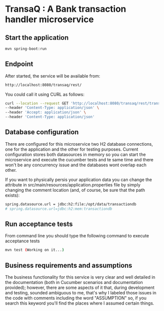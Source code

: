 # TransaQ : A Bank transaction handler microservice

## Start the application

```bash
mvn spring-boot:run
```

## Endpoint

After started, the service will be available from:

```bash
http://localhost:8080/transaq/rest/
```

You could call it using CURL as follows:

```bash
curl --location --request GET 'http://localhost:8080/transaq/rest/transaction/status' \
--header 'Content-Type: application/json' \
--header 'Accept: application/json' \
--header 'Content-Type: application/json'
```

## Database configuration

There are configured for this microservice two H2 database connections, one for the application and the other for testing purposes. Current configuration stores both datasources in memory so you can start the microservice and execute the cucumber tests and te same time and there won't be any concurrency issue and the databases wont overlap each other. 

If you want to physically persis your application data you can change the attribute in src/main/resources/application.properties file by simply changing the comment location (and, of course, be sure that the path exists):

```bash
spring.datasource.url = jdbc:h2:file:/opt/data/transactiondb
# spring.datasource.url=jdbc:h2:mem:transactiondb
```

## Run acceptance tests

From command line you should type the following command to execute acceptance tests

```bash
mvn test (Working on it...)
```

## Business requirements and assumptions

The business functionality for this service is very clear and well detailed in the documentation (both in Cucumber scenarios and documentation provided); however, there are some aspects of it that, during development and testing, sounded ambiguous to me, that's why I labeled those issues in the code with comments including the word "ASSUMPTION" so, if you search this keyword you'll find the places where I assumed certain things.
